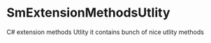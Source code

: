 SmExtensionMethodsUtlity
========================

C# extension methods Utlity
it contains bunch of nice utlity methods
